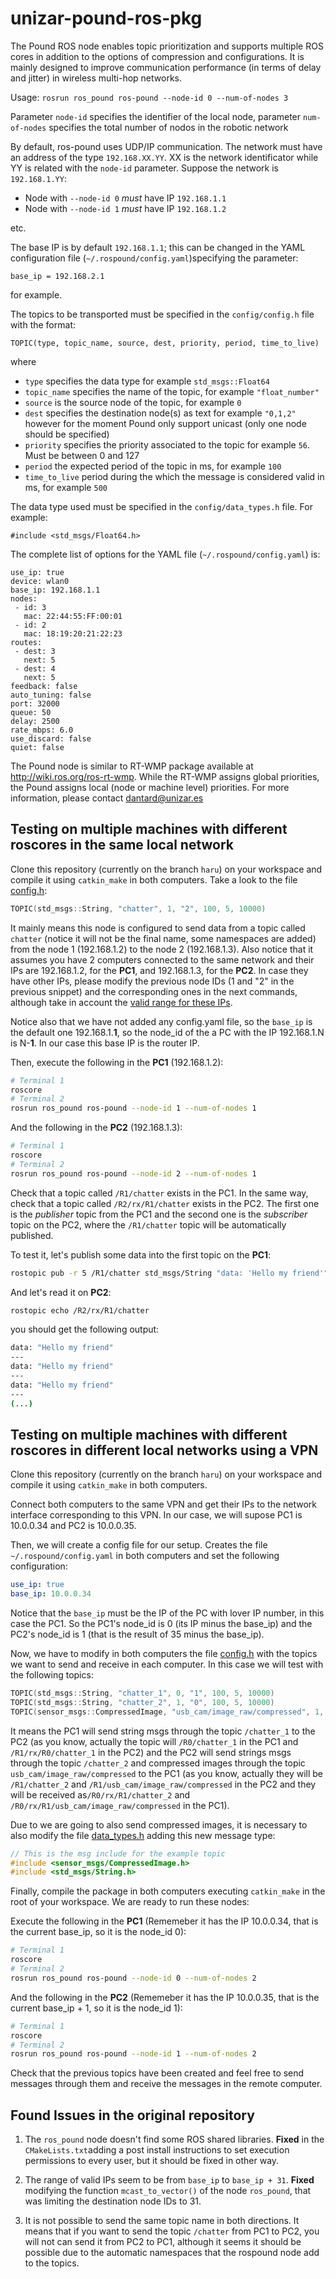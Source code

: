 # unizar-pound-ros-pkg
The Pound ROS node enables topic prioritization and supports multiple ROS cores in addition to the options of compression and configurations. It is mainly designed to improve communication performance (in terms of delay and jitter) in wireless multi-hop networks.

Usage:
`rosrun ros_pound ros-pound --node-id 0 --num-of-nodes 3`

Parameter `node-id` specifies the identifier of the local node, parameter `num-of-nodes` specifies the total number of nodos in the robotic network

By default, ros-pound uses UDP/IP communication. The network must have an address of the type `192.168.XX.YY`. XX is the network identificator while YY is related with the `node-id` parameter. Suppose the network is `192.168.1.YY`:

* Node with `--node-id 0` *must* have IP `192.168.1.1`
* Node with `--node-id 1` *must* have IP `192.168.1.2`

etc.

The base IP is by default `192.168.1.1`; this can be changed in the YAML configuration file (`~/.rospound/config.yaml`)specifying the parameter:

`base_ip = 192.168.2.1`

for example.

The topics to be transported must be specified in the `config/config.h` file with the format:

`TOPIC(type, topic_name, source, dest, priority, period, time_to_live)`

where

* `type` specifies the data type for example `std_msgs::Float64` 
* `topic_name` specifies the name of the topic, for example `"float_number"` 
* `source` is the source node of the topic, for example `0` 
* `dest` specifies the destination node(s) as text for example `"0,1,2"` however for the moment Pound only support unicast (only one node should be specified) 
* `priority` specifies the priority associated to the topic for example `56`. Must be between 0 and 127 
* `period` the expected period of the topic in ms, for example `100` 
* `time_to_live` period during the which the message is considered valid in ms, for example `500` 

The data type used must be specified in the `config/data_types.h` file. For example:

`#include <std_msgs/Float64.h>`


The complete list of options for the YAML file (`~/.rospound/config.yaml`) is:

```     
use_ip: true
device: wlan0
base_ip: 192.168.1.1
nodes:
 - id: 3
   mac: 22:44:55:FF:00:01
 - id: 2
   mac: 18:19:20:21:22:23
routes:
 - dest: 3
   next: 5
 - dest: 4
   next: 5
feedback: false
auto_tuning: false
port: 32000
queue: 50
delay: 2500
rate_mbps: 6.0
use_discard: false
quiet: false
```

The Pound node is similar to RT-WMP package available at http://wiki.ros.org/ros-rt-wmp. While the RT-WMP assigns global priorities, the Pound assigns local (node or machine level) priorities.
For more information, please contact dantard@unizar.es


## Testing on multiple machines with different roscores in the same local network

Clone this repository (currently on the branch `haru`) on your workspace and compile it using `catkin_make` in both computers. Take a look to the file [config.h](src/libwrapper/config/config.h):

```cpp
TOPIC(std_msgs::String, "chatter", 1, "2", 100, 5, 10000)
```

It mainly means this node is configured to send data from a topic called `chatter` (notice it will not be the final name, some namespaces are added) from the node 1 (192.168.1.2) to the node 2 (192.168.1.3). Also notice that it assumes you have 2 computers connected to the same network and their IPs are 192.168.1.2, for the **PC1**, and 192.168.1.3, for the **PC2**. In case they have other IPs, please modify the previous node IDs (1 and "2" in the previous snippet) and the corresponding ones in the next commands, although take in account the [valid range for these IPs](#found-issues-in-the-original-repository).

Notice also that we have not added any config.yaml file, so the `base_ip` is the default one 192.168.1.**1**, so the node_id of the a PC with the IP 192.168.1.N is N-**1**. In our case this base IP is the router IP.

Then, execute the following in the **PC1** (192.168.1.2):

```bash
# Terminal 1
roscore 
# Terminal 2
rosrun ros_pound ros-pound --node-id 1 --num-of-nodes 1
```

And the following in the **PC2** (192.168.1.3):

```bash
# Terminal 1
roscore 
# Terminal 2
rosrun ros_pound ros-pound --node-id 2 --num-of-nodes 1
```

Check that a topic called `/R1/chatter` exists in the PC1. In the same way, check that a topic called `/R2/rx/R1/chatter` exists in the PC2. The first one is the *publisher* topic from the PC1 and the second one is the *subscriber* topic on the PC2, where the `/R1/chatter` topic will be automatically published.

To test it, let's publish some data into the first topic on the **PC1**:

```bash
rostopic pub -r 5 /R1/chatter std_msgs/String "data: 'Hello my friend'"
```

And let's read it on **PC2**:

```bash
rostopic echo /R2/rx/R1/chatter
```

you should get the following output:

```bash
data: "Hello my friend"
---
data: "Hello my friend"
---
data: "Hello my friend"
---
(...)
```

## Testing on multiple machines with different roscores in different local networks using a VPN

Clone this repository (currently on the branch `haru`) on your workspace and compile it using `catkin_make` in both computers. 

Connect both computers to the same VPN and get their IPs to the network interface corresponding to this VPN. In our case, we will supose PC1 is 10.0.0.34 and PC2 is 10.0.0.35. 

Then, we will create a config file for our setup. Creates the file `~/.rospound/config.yaml` in both computers and set the following configuration:

```yaml
use_ip: true
base_ip: 10.0.0.34
```

Notice that the `base_ip` must be the IP of the PC with lover IP number, in this case the PC1. So the PC1's node_id is 0 (its IP minus the base_ip) and the PC2's node_id is 1 (that is the result of 35 minus the base_ip). 

Now, we have to modify in both computers the file [config.h](src/libwrapper/config/config.h) with the topics we want to send and receive in each computer. In this case we will test with the following topics:

```cpp
TOPIC(std_msgs::String, "chatter_1", 0, "1", 100, 5, 10000)
TOPIC(std_msgs::String, "chatter_2", 1, "0", 100, 5, 10000)
TOPIC(sensor_msgs::CompressedImage, "usb_cam/image_raw/compressed", 1, "0", 100, 25, 100)
```

It means the PC1 will send string msgs through the topic `/chatter_1` to the PC2 (as you know, actually the topic will `/R0/chatter_1` in the PC1 and `/R1/rx/R0/chatter_1` in the PC2) and the PC2 will send strings msgs through the topic `/chatter_2` and compressed images through the topic `usb_cam/image_raw/compressed` to the PC1 (as you know, actually they will be `/R1/chatter_2` and `/R1/usb_cam/image_raw/compressed` in the PC2 and they will be received as`/R0/rx/R1/chatter_2` and `/R0/rx/R1/usb_cam/image_raw/compressed` in the PC1).

Due to we are going to also send compressed images, it is necessary to also modify the file [data_types.h](src/libwrapper/config/data_types.h) adding this new message type:

```cpp
// This is the msg include for the example topic
#include <sensor_msgs/CompressedImage.h>
#include <std_msgs/String.h>
```

Finally, compile the package in both computers executing `catkin_make` in the root of your workspace. We are ready to run these nodes:

Execute the following in the **PC1** (Rememeber it has the IP 10.0.0.34, that is the current base_ip, so it is the node_id 0):

```bash
# Terminal 1
roscore 
# Terminal 2
rosrun ros_pound ros-pound --node-id 0 --num-of-nodes 2
```

And the following in the **PC2** (Rememeber it has the IP 10.0.0.35, that is the current base_ip + 1, so it is the node_id 1):

```bash
# Terminal 1
roscore 
# Terminal 2
rosrun ros_pound ros-pound --node-id 1 --num-of-nodes 2
```

Check that the previous topics have been created and feel free to send messages through them and receive the messages in the remote computer.

## Found Issues in the original repository

1. The `ros_pound` node doesn't find some ROS shared libraries. **Fixed** in the `CMakeLists.txt`adding a post install instructions to set execution permissions to every user, but it should be fixed in other way.

2. The range of valid IPs seem to be from `base_ip` to `base_ip + 31`. **Fixed** modifying the function `mcast_to_vector()` of the node `ros_pound`, that was limiting the destination node IDs to 31.

3. It is not possible to send the same topic name in both directions. It means that if you want to send the topic `/chatter` from PC1 to PC2, you will not can send it from PC2 to PC1, although it seems it should be possible due to the automatic namespaces that the rospound node add to the topics.